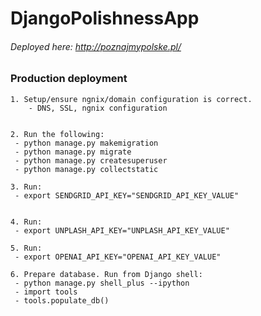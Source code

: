 # DjangoPolishnessApp

###### Deployed here: http://poznajmypolske.pl/


### Production deployment
```
1. Setup/ensure ngnix/domain configuration is correct.
    - DNS, SSL, ngnix configuration


2. Run the following:
 - python manage.py makemigration
 - python manage.py migrate
 - python manage.py createsuperuser
 - python manage.py collectstatic

3. Run:
 - export SENDGRID_API_KEY="SENDGRID_API_KEY_VALUE"


4. Run:
 - export UNPLASH_API_KEY="UNPLASH_API_KEY_VALUE"

5. Run:
 - export OPENAI_API_KEY="OPENAI_API_KEY_VALUE"

6. Prepare database. Run from Django shell:
 - python manage.py shell_plus --ipython
 - import tools
 - tools.populate_db()

```
